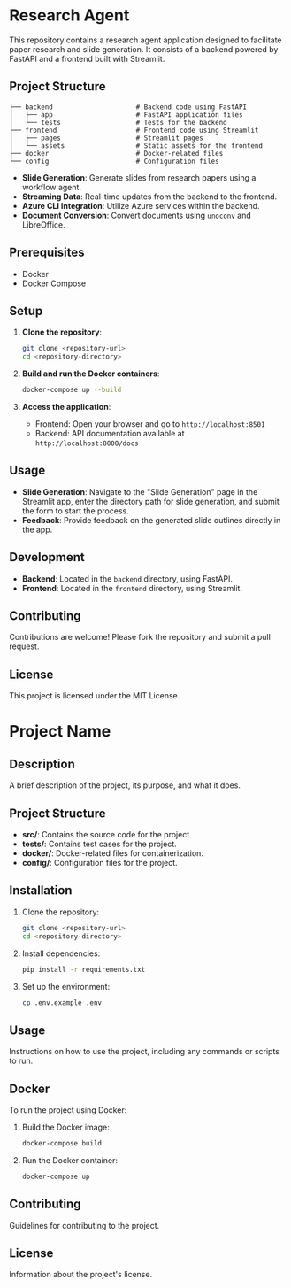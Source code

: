# Research Agent

This repository contains a research agent application designed to facilitate paper research and slide generation. It consists of a backend powered by FastAPI and a frontend built with Streamlit.

## Project Structure

```
├── backend                     # Backend code using FastAPI
│   ├── app                     # FastAPI application files
│   └── tests                   # Tests for the backend
├── frontend                    # Frontend code using Streamlit
│   ├── pages                   # Streamlit pages
│   └── assets                  # Static assets for the frontend
├── docker                      # Docker-related files
└── config                      # Configuration files
```

- **Slide Generation**: Generate slides from research papers using a workflow agent.
- **Streaming Data**: Real-time updates from the backend to the frontend.
- **Azure CLI Integration**: Utilize Azure services within the backend.
- **Document Conversion**: Convert documents using `unoconv` and LibreOffice.

## Prerequisites

- Docker
- Docker Compose

## Setup

1. **Clone the repository**:
   ```bash
   git clone <repository-url>
   cd <repository-directory>
   ```

2. **Build and run the Docker containers**:
   ```bash
   docker-compose up --build
   ```

3. **Access the application**:
   - Frontend: Open your browser and go to `http://localhost:8501`
   - Backend: API documentation available at `http://localhost:8000/docs`

## Usage

- **Slide Generation**: Navigate to the "Slide Generation" page in the Streamlit app, enter the directory path for slide generation, and submit the form to start the process.
- **Feedback**: Provide feedback on the generated slide outlines directly in the app.

## Development

- **Backend**: Located in the `backend` directory, using FastAPI.
- **Frontend**: Located in the `frontend` directory, using Streamlit.

## Contributing

Contributions are welcome! Please fork the repository and submit a pull request.

## License

This project is licensed under the MIT License.
# Project Name

## Description

A brief description of the project, its purpose, and what it does.

## Project Structure

- **src/**: Contains the source code for the project.
- **tests/**: Contains test cases for the project.
- **docker/**: Docker-related files for containerization.
- **config/**: Configuration files for the project.

## Installation

1. Clone the repository:
   ```bash
   git clone <repository-url>
   cd <repository-directory>
   ```

2. Install dependencies:
   ```bash
   pip install -r requirements.txt
   ```

3. Set up the environment:
   ```bash
   cp .env.example .env
   ```

## Usage

Instructions on how to use the project, including any commands or scripts to run.

## Docker

To run the project using Docker:

1. Build the Docker image:
   ```bash
   docker-compose build
   ```

2. Run the Docker container:
   ```bash
   docker-compose up
   ```

## Contributing

Guidelines for contributing to the project.

## License

Information about the project's license.
